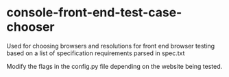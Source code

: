 # console-front-end-test-case-chooser

Used for choosing browsers and resolutions for front end browser testing based on a list of specification requirements parsed in spec.txt

Modify the flags in the config.py file depending on the website being tested.